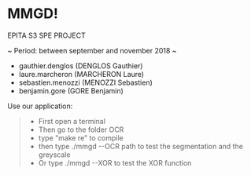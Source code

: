 MMGD!
===================

EPITA S3 SPE PROJECT

~ Period: between september and november 2018 ~

* gauthier.denglos (DENGLOS Gauthier)
* laure.marcheron (MARCHERON Laure)
* sebastien.menozzi (MENOZZI Sebastien)
* benjamin.gore (GORE Benjamin)

Use our application:
> - First open a terminal 
> - Then go to the folder OCR
> - type "make re" to compile
> - then type ./mmgd --OCR path to test the segmentation and the greyscale
> - Or type ./mmgd --XOR to test the XOR function 
